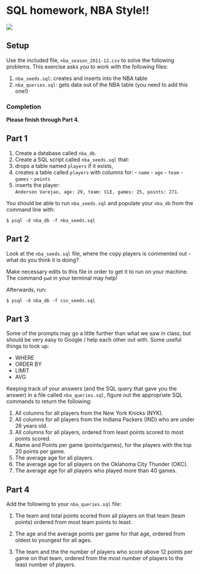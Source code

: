 # SQL homework, NBA Style!!

![](https://media.giphy.com/media/3mISSzQUAVwmQ/giphy.gif)

## Setup

Use the included file, `nba_season_2011-12.csv` to solve the following problems. This exercise asks you to work with the following files:

1. `nba_seeds.sql`: creates and inserts into the NBA table
2. `nba_queries.sql`: gets data out of the NBA table (you need to add this one!)

### Completion

**Please finish through Part 4.**

## Part 1

1. Create a database called `nba_db`.
1. Create a SQL script called `nba_seeds.sql` that:
  1. drops a table named `players` if it exists,
  1. creates a table called `players` with columns for:
    - `name`
    - `age`
    - `team`
    - `games`
    - `points`
  1. inserts the player:<br>
     `Anderson Varejao, age: 29, team: CLE, games: 25, points: 271`.

You should be able to run `nba_seeds.sql` and populate your `nba_db` from the command line with:

```
$ psql -d nba_db -f nba_seeds.sql
```

## Part 2

Look at the `nba_seeds.sql` file, where the copy players is commented out - what do you think it is doing?

Make necessary edits to this file in order to get it to run on your machine. The command `pwd` in your terminal may help!

Afterwards, run:

```
$ psql -d nba_db -f csv_seeds.sql
```

## Part 3

Some of the prompts may go a little further than what we saw in class, but should be very easy to Google / help each other out with. Some useful things to look up:
* WHERE
* ORDER BY
* LIMIT
* AVG

Keeping track of your answers (and the SQL query that gave you the answer) in a file called `nba_queries.sql`, figure out the appropriate SQL commands to return the following:

1. All columns for all players from the New York Knicks (NYK).
2. All columns for all players from the Indiana Packers (IND) who are under 26 years old.
3. All columns for all players, ordered from least points scored to most points scored.
4. Name and Points per game (points/games), for the players with the top 20 points per game.
5. The average age for all players.
6. The average age for all players on the Oklahoma City Thunder (OKC).
7. The average age for all players who played more than 40 games.

## Part 4

Add the following to your `nba_queries.sql` file:

1. The team and total points scored from all players on that
team (team points) ordered from most team points to least.


2. The age and the average points per game for that age, ordered from oldest to youngest for all ages.

3. The team and the the number of players who score above 12 points per game on that team, ordered from the most number of players to the least number of players.
